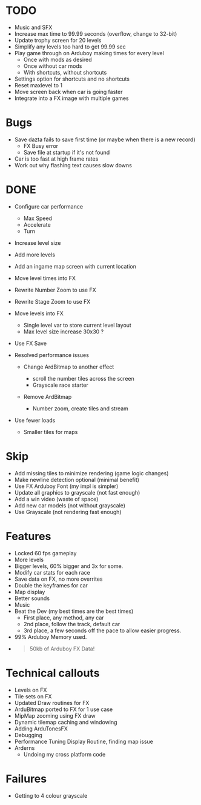 # TODO
- Music and SFX
- Increase max time to 99.99 seconds (overflow, change to 32-bit)
- Update trophy screen for 20 levels
- Simplify any levels too hard to get 99.99 sec
- Play game through on Arduboy making times for every level
    - Once with mods as desired
    - Once without car mods
    - With shortcuts, without shortcuts
- Settings option for shortcuts and no shortcuts
- Reset maxlevel to 1
- Move screen back when car is going faster
- Integrate into a FX image with multiple games

# Bugs
- Save dazta fails to save first time (or maybe when there is a new record)
    - FX Busy error
    - Save file at startup if it's not found
- Car is too fast at high frame rates    
- Work out why flashing text causes slow downs

# DONE
- Configure car performance
    - Max Speed
    - Accelerate
    - Turn

- Increase level size
- Add more levels

- Add an ingame map screen with current location
- Move level times into FX
- Rewrite Number Zoom to use FX
- Rewrite Stage Zoom to use FX
- Move levels into FX
    - Single level var to store current level layout
    - Max level size increase 30x30 ?
- Use FX Save
- Resolved performance issues
    - Change ArdBitmap to another effect 
        - scroll the number tiles across the screen
        - Grayscale race starter

    - Remove ArdBitmap
        - Number zoom, create tiles and stream
- Use fewer loads 
    - Smaller tiles for maps

# Skip
- Add missing tiles to minimize rendering (game logic changes)
- Make newline detection optional (minimal benefit)
- Use FX Arduboy Font (my impl is simpler)
- Update all graphics to grayscale (not fast enough)
- Add a win video (waste of space)
- Add new car models (not without grayscale)
- Use Grayscale (not rendering fast enough)


# Features
- Locked 60 fps gameplay
- More levels
- Bigger levels, 60% bigger and 3x for some.
- Modify car stats for each race
- Save data on FX, no more overrites
- Double the keyframes for car
- Map display
- Better sounds
- Music
- Beat the Dev (my best times are the best times)
    - First place, any method, any car
    - 2nd place, follow the track, default car
    - 3rd place, a few seconds off the pace to allow easier progress.
- 99% Arduboy Memory used.
- >50kb of Arduboy FX Data!

# Technical callouts
- Levels on FX
- Tile sets on FX
- Updated Draw routines for FX
- ArduBitmap ported to FX for 1 use case
- MipMap zooming using FX draw
- Dynamic tilemap caching and windowing
- Adding ArduTonesFX
- Debugging
- Performance Tuning Display Routine, finding map issue
- Arderns
    - Undoing my cross platform code

# Failures
- Getting to 4 colour grayscale

